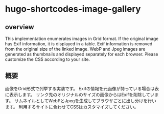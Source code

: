 # hugo-shortcodes-image-gallery

## overview
This implementation enumerates images in Grid format.
If the original image has Exif information, it is displayed in a table.
Exif information is removed from the original size of the linked image.
WebP and Jpeg images are generated as thumbnails and displayed separately for each browser.
Please customize the CSS according to your site.

## 概要
画像をGrid形式で列挙する実装です。
Exifの情報を元画像が持っている場合は表に表示します。
リンク先のオリジナルのサイズの画像からはExifを削除しています。
サムネイルとしてWebPとJpegを生成してブラウザごとに出し分けを行います。
利用するサイトに合わせてCSSはカスタマイズしてください。